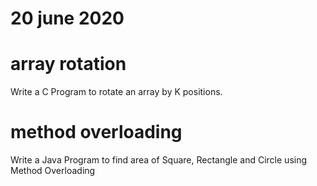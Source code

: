# 20 june 2020

# array rotation
   Write a C Program to rotate an array by K positions.
   
# method overloading
   Write a Java Program to find area of Square, Rectangle and Circle using Method Overloading
